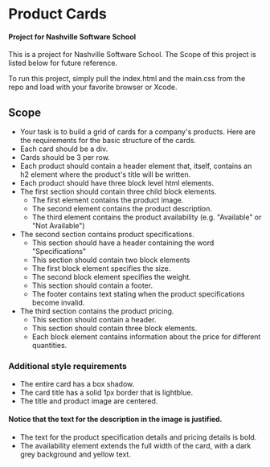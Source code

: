 # Product Cards

#### Project for Nashville Software School
<p>This is a project for Nashville Software School.  The Scope of this project is listed below for future reference.</p>
<p>To run this project, simply pull the index.html and the main.css from the repo and load with your favorite browser or Xcode.</p>











## Scope
- Your task is to build a grid of cards for a company's products. Here are the requirements for the basic structure of the cards.
- Each card should be a div.
- Cards should be 3 per row.
- Each product should contain a header element that, itself, contains an h2 element where the product's title will be written.
- Each product should have three block level html elements.
- The first section should contain three child block elements.
  * The first element contains the product image.
  * The second element contains the product description.
  * The third element contains the product availability (e.g. "Available" or "Not Available")
- The second section contains product specifications.
  * This section should have a header containing the word "Specifications"
  * This section should contain two block elements
  * The first block element specifies the size.
  * The second block element specifies the weight.
  * This section should contain a footer.
  * The footer contains text stating when the product specifications become invalid.
- The third section contains the product pricing.
  * This section should contain a header.
  * This section should contain three block elements.
  * Each block element contains information about the price for different quantities.

### Additional style requirements
- The entire card has a box shadow.
- The card title has a solid 1px border that is lightblue.
- The title and product image are centered.

#### Notice that the text for the description in the image is justified.
- The text for the product specification details and pricing details is bold.
- The availability element extends the full width of the card, with a dark grey background and yellow text.
